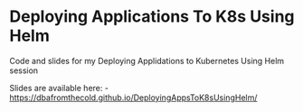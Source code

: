# Deploying Applications To K8s Using Helm

Code and slides for my Deploying Applidations to Kubernetes Using Helm session

Slides are available here: - https://dbafromthecold.github.io/DeployingAppsToK8sUsingHelm/
